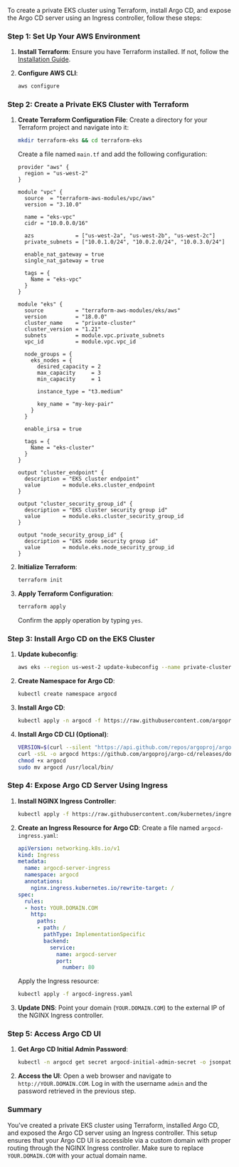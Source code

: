 To create a private EKS cluster using Terraform, install Argo CD, and expose the Argo CD server using an Ingress controller, follow these steps:

### Step 1: Set Up Your AWS Environment

1. **Install Terraform**: Ensure you have Terraform installed. If not, follow the [Installation Guide](https://learn.hashicorp.com/tutorials/terraform/install-cli).

2. **Configure AWS CLI**:
   ```sh
   aws configure
   ```

### Step 2: Create a Private EKS Cluster with Terraform

1. **Create Terraform Configuration File**:
   Create a directory for your Terraform project and navigate into it:
   ```sh
   mkdir terraform-eks && cd terraform-eks
   ```

   Create a file named `main.tf` and add the following configuration:
   ```hcl
   provider "aws" {
     region = "us-west-2"
   }

   module "vpc" {
     source  = "terraform-aws-modules/vpc/aws"
     version = "3.10.0"

     name = "eks-vpc"
     cidr = "10.0.0.0/16"

     azs             = ["us-west-2a", "us-west-2b", "us-west-2c"]
     private_subnets = ["10.0.1.0/24", "10.0.2.0/24", "10.0.3.0/24"]

     enable_nat_gateway = true
     single_nat_gateway = true

     tags = {
       Name = "eks-vpc"
     }
   }

   module "eks" {
     source          = "terraform-aws-modules/eks/aws"
     version         = "18.0.0"
     cluster_name    = "private-cluster"
     cluster_version = "1.21"
     subnets         = module.vpc.private_subnets
     vpc_id          = module.vpc.vpc_id

     node_groups = {
       eks_nodes = {
         desired_capacity = 2
         max_capacity     = 3
         min_capacity     = 1

         instance_type = "t3.medium"

         key_name = "my-key-pair"
       }
     }

     enable_irsa = true

     tags = {
       Name = "eks-cluster"
     }
   }

   output "cluster_endpoint" {
     description = "EKS cluster endpoint"
     value       = module.eks.cluster_endpoint
   }

   output "cluster_security_group_id" {
     description = "EKS cluster security group id"
     value       = module.eks.cluster_security_group_id
   }

   output "node_security_group_id" {
     description = "EKS node security group id"
     value       = module.eks.node_security_group_id
   }
   ```

2. **Initialize Terraform**:
   ```sh
   terraform init
   ```

3. **Apply Terraform Configuration**:
   ```sh
   terraform apply
   ```

   Confirm the apply operation by typing `yes`.

### Step 3: Install Argo CD on the EKS Cluster

1. **Update kubeconfig**:
   ```sh
   aws eks --region us-west-2 update-kubeconfig --name private-cluster
   ```

2. **Create Namespace for Argo CD**:
   ```sh
   kubectl create namespace argocd
   ```

3. **Install Argo CD**:
   ```sh
   kubectl apply -n argocd -f https://raw.githubusercontent.com/argoproj/argo-cd/stable/manifests/install.yaml
   ```

4. **Install Argo CD CLI (Optional)**:
   ```sh
   VERSION=$(curl --silent "https://api.github.com/repos/argoproj/argo-cd/releases/latest" | jq -r .tag_name)
   curl -sSL -o argocd https://github.com/argoproj/argo-cd/releases/download/$VERSION/argocd-linux-amd64
   chmod +x argocd
   sudo mv argocd /usr/local/bin/
   ```

### Step 4: Expose Argo CD Server Using Ingress

1. **Install NGINX Ingress Controller**:
   ```sh
   kubectl apply -f https://raw.githubusercontent.com/kubernetes/ingress-nginx/main/deploy/static/provider/cloud/deploy.yaml
   ```

2. **Create an Ingress Resource for Argo CD**:
   Create a file named `argocd-ingress.yaml`:
   ```yaml
   apiVersion: networking.k8s.io/v1
   kind: Ingress
   metadata:
     name: argocd-server-ingress
     namespace: argocd
     annotations:
       nginx.ingress.kubernetes.io/rewrite-target: /
   spec:
     rules:
     - host: YOUR.DOMAIN.COM
       http:
         paths:
         - path: /
           pathType: ImplementationSpecific
           backend:
             service:
               name: argocd-server
               port:
                 number: 80
   ```

   Apply the Ingress resource:
   ```sh
   kubectl apply -f argocd-ingress.yaml
   ```

3. **Update DNS**: Point your domain (`YOUR.DOMAIN.COM`) to the external IP of the NGINX Ingress controller.

### Step 5: Access Argo CD UI

1. **Get Argo CD Initial Admin Password**:
   ```sh
   kubectl -n argocd get secret argocd-initial-admin-secret -o jsonpath="{.data.password}" | base64 -d
   ```

2. **Access the UI**: Open a web browser and navigate to `http://YOUR.DOMAIN.COM`. Log in with the username `admin` and the password retrieved in the previous step.

### Summary
You've created a private EKS cluster using Terraform, installed Argo CD, and exposed the Argo CD server using an Ingress controller. This setup ensures that your Argo CD UI is accessible via a custom domain with proper routing through the NGINX Ingress controller. Make sure to replace `YOUR.DOMAIN.COM` with your actual domain name.